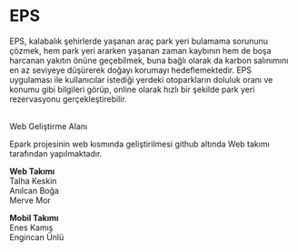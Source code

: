 # EPS

EPS, kalabalık şehirlerde yaşanan araç park yeri bulamama sorununu çözmek,
hem park yeri ararken yaşanan zaman kaybının hem de boşa harcanan yakıtın önüne geçebilmek,
buna bağlı olarak da karbon salınımını en az seviyeye düşürerek doğayı korumayı hedeflemektedir.
EPS uygulaması ile kullanıcılar istediği yerdeki otoparkların doluluk oranı ve konumu gibi bilgileri görüp,
online olarak hızlı bir şekilde park yeri rezervasyonu gerçekleştirebilir. <br/><br/>

Web Geliştirme Alanı

Epark projesinin web kısmında geliştirilmesi github altında Web takımı tarafından yapılmaktadır.


**Web Takımı**<br/>
Talha Keskin<br/>
Anılcan Boğa<br/>
Merve Mor

**Mobil Takımı**<br/>
Enes Kamış<br/>
Engincan Ünlü

